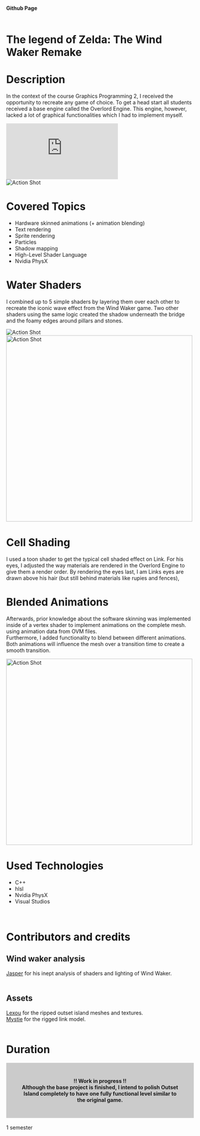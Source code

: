 <style>
    #myFrame { width:100%; height:300px; }
</style>

<script>
    import {FaGithub} from 'svelte-icons/fa';
</script>

<div class="socials flex  " style="padding-bottom:20px;">
     <b style="padding-right:20px; padding-top:5px">Github Page</b>
    <span>
        <a  href="https://github.com/gillianassi/TheWindWaker_Remake" target="_blank" rel="no-referrer"><FaGithub />
        </a>
    </span>
</div>

# The legend of Zelda: The Wind Waker Remake

<div id="markdownBody">
    <div class="grid-container grid-centered-container reversed-col-content">
        <div>
            <h1 class="title">Description</h1>
            <p>
            In the context of the course Graphics Programming 2, I received the opportunity to recreate any game of choice. To get a head start all students received a base engine called the Overlord Engine. This engine, however, lacked a lot of graphical functionalities which I had to implement myself.
            </p>
        </div>
        <iframe title="vimeo-player" class="frame" src="https://player.vimeo.com/video/725256028?h=16ab996b9a" frameborder="0" allowfullscreen></iframe>
    </div>
    <div class="grid-container grid-centered-container">
        <img class="rounded-3xl shadow-xl"  src="https://ik.imagekit.io/gillianassi/Projects/WindWakerRemake/LinkPose_wWmkuMK0T.jpg?ik-sdk-version=javascript-1.4.3&updatedAt=1661690185200" alt="Action Shot"  width="auto" />
        <div>
            <h1 class="title">Covered Topics</h1>
            <ul class="list-disc marker:text-purple-300 pl-10">
                <li>Hardware skinned animations (+ animation blending)</li>
                <li>Text rendering</li>
                <li>Sprite rendering</li>
                <li>Particles</li>
                <li>Shadow mapping</li>
                <li>High-Level Shader Language</li>
                <li>Nvidia PhysX</li>
            </ul>
        </div>
    </div>
    <div class="grid-container grid-centered-container reversed-col-content">
        <div>
            <h1 class="title">Water Shaders</h1>
            <p>
                I combined up to 5 simple shaders by layering them over each other to recreate the iconic wave effect from the Wind Waker game. Two other shaders using the same logic created the shadow underneath the bridge and the foamy edges around pillars and stones.
            </p>
        </div>
         <img class="rounded-3xl shadow-xl" src="https://ik.imagekit.io/gillianassi/Projects/WindWakerRemake/SeaShader_7O43miNvM.gif?ik-sdk-version=javascript-1.4.3&updatedAt=1661693031830" alt="Action Shot"  width="auto" />
    </div>
    <div class="grid-container grid-centered-container">
        <img class="rounded-3xl shadow-xl"  src="https://ik.imagekit.io/gillianassi/Projects/WindWakerRemake/CellShader?ik-sdk-version=javascript-1.4.3&updatedAt=1661694632152" alt="Action Shot"  width="500px" />
        <div>
            <h1 class="title">Cell Shading</h1>
            <p>
                I used a toon shader to get the typical cell shaded effect on Link. For his eyes, I adjusted the way materials are rendered in the Overlord Engine to give them a render order. By rendering the eyes last, I am Links eyes are drawn above his hair (but still behind materials like rupies and fences),
            </p>
        </div>
    </div>
    <div class="grid-container grid-centered-container reversed-col-content">
        <div>
            <h1 class="title">Blended Animations</h1>
            <p>
                Afterwards, prior knowledge about the software skinning was implemented inside of a vertex shader to implement animations on the complete mesh. using animation data from OVM files. <br>
                Furthermore, I added functionality to blend between different animations. Both animations will influence the mesh over a transition time to create a smooth transition. 
            </p>
        </div>
        <div >
         <img class="rounded-3xl shadow-xl" src="https://ik.imagekit.io/gillianassi/Projects/WindWakerRemake/BlendedAnimation_YAnsej-sX.gif?ik-sdk-version=javascript-1.4.3&updatedAt=1661722199346" alt="Action Shot"  width="500" />
         </div>
    </div>
</div>


# Used Technologies<br>
<div>
    <ul class="list-disc marker:text-purple-300 pl-10">
        <li>C++</li>
        <li>hlsl</li>
        <li>Nvidia PhysX</li>
        <li>Visual Studios</li>
    </ul>
</div> 
<br>


# Contributors and credits
## Wind waker analysis
<div>

</div>
 <a class="text-gPrimaryColor underline font-bold" href="https://www.youtube.com/channel/UC5bN6XKHDCFt_wYAJmsP_Mg" target="_blank" rel="no-referrer">Jasper</a> for his inept analysis of shaders and lighting of Wind Waker.
<br><br>

## Assets
<div>
    <a class="text-gPrimaryColor underline font-bold" href="https://www.models-resource.com/gamecube/legendofzeldathewindwaker/model/417/" target="_blank" rel="no-referrer">Lexou</a> for the ripped outset island meshes and textures.
</div>
<div>
    <a class="text-gPrimaryColor underline font-bold" href="https://www.models-resource.com/gamecube/legendofzeldathewindwaker/model/7795/" target="_blank" rel="no-referrer">Mystie</a> for the rigged link model.
</div>
<br>

# Duration
<div  style="background-color:rgba(0, 0, 0, 0.2); text-align:center; padding:40px ">
    <div class="text-align: center">
        <b>!! Work in progress !!</b>
    </div>
    <div class="text-align: justify" >
        <b>Although the base project is finished, I intend to polish Outset Island completely to have one fully functional level similar to the original game.</b>  <br> 
    </div>
</div>
<br>
1 semester
